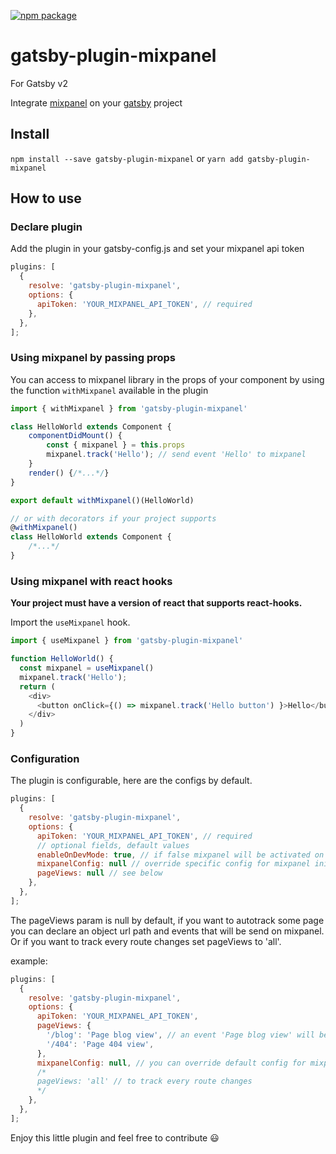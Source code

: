[![npm package](https://img.shields.io/npm/v/gatsby-plugin-mixpanel.svg?style=flat-square)](https://www.npmjs.org/package/gatsby-plugin-mixpanel)

# gatsby-plugin-mixpanel

For Gatsby v2

Integrate [mixpanel](https://www.mixpanel.com) on your [gatsby](https://github.com/gatsbyjs/gatsby) project

## Install

`npm install --save gatsby-plugin-mixpanel` or `yarn add gatsby-plugin-mixpanel`

## How to use

### Declare plugin

Add the plugin in your gatsby-config.js and set your mixpanel api token

```javascript
plugins: [
  {
    resolve: 'gatsby-plugin-mixpanel',
    options: {
      apiToken: 'YOUR_MIXPANEL_API_TOKEN', // required
    },
  },
];
```

### Using mixpanel by passing props

You can access to mixpanel library in the props of your component by using the function ```withMixpanel``` available in the plugin

```javascript
import { withMixpanel } from 'gatsby-plugin-mixpanel'

class HelloWorld extends Component {
    componentDidMount() {
        const { mixpanel } = this.props
        mixpanel.track('Hello'); // send event 'Hello' to mixpanel
    }
    render() {/*...*/}
}

export default withMixpanel()(HelloWorld)

// or with decorators if your project supports
@withMixpanel()
class HelloWorld extends Component {
    /*...*/
}
```

### Using mixpanel with react hooks

**Your project must have a version of react that supports react-hooks.**

Import the ```useMixpanel``` hook.

```javascript
import { useMixpanel } from 'gatsby-plugin-mixpanel'

function HelloWorld() {
  const mixpanel = useMixpanel()
  mixpanel.track('Hello');
  return (
    <div>
      <button onClick={() => mixpanel.track('Hello button') }>Hello</button>
    </div>
  )
}

```

### Configuration

The plugin is configurable, here are the configs by default.

```javascript
plugins: [
  {
    resolve: 'gatsby-plugin-mixpanel',
    options: {
      apiToken: 'YOUR_MIXPANEL_API_TOKEN', // required
      // optional fields, default values
      enableOnDevMode: true, // if false mixpanel will be activated on NODE_ENV=production only
      mixpanelConfig: null // override specific config for mixpanel initialization https://github.com/mixpanel/mixpanel-js/blob/8b2e1f7b/src/mixpanel-core.js#L87-L110
      pageViews: null // see below
    },
  },
];
```

The pageViews param is null by default, if you want to autotrack some page you can declare an object url path and events that will be send on mixpanel.
Or if you want to track every route changes set pageViews to 'all'.

example: 
```javascript
plugins: [
  {
    resolve: 'gatsby-plugin-mixpanel',
    options: {
      apiToken: 'YOUR_MIXPANEL_API_TOKEN',
      pageViews: {
        '/blog': 'Page blog view', // an event 'Page blog view' will be send to mixpanel on every visit on the /blog page
        '/404': 'Page 404 view',
      },
      mixpanelConfig: null, // you can override default config for mixpanel library https://github.com/mixpanel/mixpanel-js/blob/8b2e1f7b/src/mixpanel-core.js#L87-L110
      /*
      pageViews: 'all' // to track every route changes
      */
    },
  },
];
```


Enjoy this little plugin and feel free to contribute :smiley:
